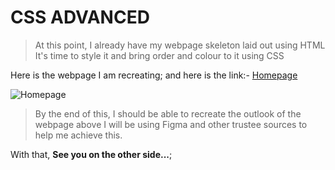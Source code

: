 # CSS ADVANCED

> At this point, I already have my webpage skeleton laid out using HTML
> It's time to style it and bring order and colour to it using CSS


Here is the webpage I am recreating; and here is the link:-
[Homepage](https://www.figma.com/file/yRdSGrt6hf1WYWIz8KV46f/Homepage?node-id=0%3A1)

![Homepage](https://user-images.githubusercontent.com/61325877/192328727-1c5539b6-12f8-4392-bed4-dd1ed9f3a317.png)

> By the end of this, 
> I should be able to recreate the outlook of the webpage above
> I will be using Figma and other trustee sources to help me achieve this.
       
       
With that, **See you on the other side...**;  
